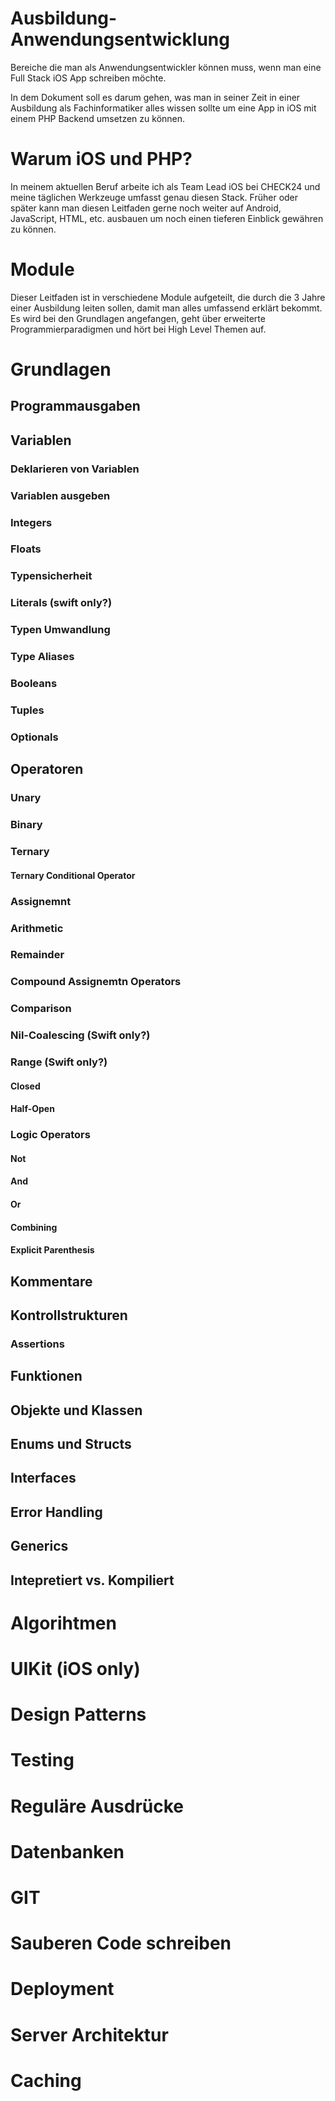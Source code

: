 # Ausbildung-Anwendungsentwicklung
Bereiche die man als Anwendungsentwickler können muss, wenn man eine Full Stack iOS App schreiben möchte.

In dem Dokument soll es darum gehen, was man in seiner Zeit in einer Ausbildung als Fachinformatiker alles wissen sollte um eine App in iOS mit einem PHP Backend umsetzen zu können.

# Warum iOS und PHP? 
In meinem aktuellen Beruf arbeite ich als Team Lead iOS bei CHECK24 und meine täglichen Werkzeuge umfasst genau diesen Stack. Früher oder später kann man diesen Leitfaden gerne noch weiter auf Android, JavaScript, HTML, etc. ausbauen um noch einen tieferen Einblick gewähren zu können.

# Module
Dieser Leitfaden ist in verschiedene Module aufgeteilt, die durch die 3 Jahre einer Ausbildung leiten sollen, damit man alles umfassend erklärt bekommt. Es wird bei den Grundlagen angefangen, geht über erweiterte Programmierparadigmen und hört bei High Level Themen auf.

# Grundlagen

## Programmausgaben

## Variablen

### Deklarieren von Variablen

### Variablen ausgeben

### Integers

### Floats

### Typensicherheit

### Literals (swift only?)

### Typen Umwandlung

### Type Aliases

### Booleans

### Tuples

### Optionals

## Operatoren

### Unary

### Binary

### Ternary

#### Ternary Conditional Operator

### Assignemnt

### Arithmetic

### Remainder

### Compound Assignemtn Operators

### Comparison

### Nil-Coalescing (Swift only?)

### Range (Swift only?)

#### Closed

#### Half-Open

### Logic Operators

#### Not

#### And

#### Or

#### Combining

#### Explicit Parenthesis

## Kommentare

## Kontrollstrukturen

### Assertions

## Funktionen

## Objekte und Klassen

## Enums und Structs

## Interfaces

## Error Handling

## Generics

## Intepretiert vs. Kompiliert

# Algorihtmen

# UIKit (iOS only)

# Design Patterns

# Testing

# Reguläre Ausdrücke

# Datenbanken

# GIT

# Sauberen Code schreiben

# Deployment

# Server Architektur

# Caching
